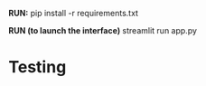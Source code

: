 
**RUN:**
pip install -r requirements.txt

**RUN (to launch the interface)**
streamlit run app.py

# Testing
